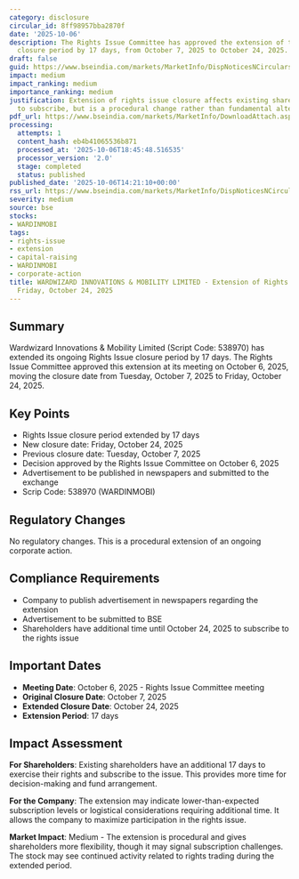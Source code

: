 ```yaml
---
category: disclosure
circular_id: 8ff98957bba2870f
date: '2025-10-06'
description: The Rights Issue Committee has approved the extension of the Rights Issue
  closure period by 17 days, from October 7, 2025 to October 24, 2025.
draft: false
guid: https://www.bseindia.com/markets/MarketInfo/DispNoticesNCirculars.aspx?Noticeid={28FBAB3E-8387-4BB5-BAA7-3134169AE305}&noticeno=20251006-54&dt=10/06/2025&icount=54&totcount=69&flag=0
impact: medium
impact_ranking: medium
importance_ranking: medium
justification: Extension of rights issue closure affects existing shareholders' timeline
  to subscribe, but is a procedural change rather than fundamental alteration of terms
pdf_url: https://www.bseindia.com/markets/MarketInfo/DownloadAttach.aspx?id=20251006-54&attachedId=a01331ae-4bc9-4a99-9ae0-2a0092b5346f
processing:
  attempts: 1
  content_hash: eb4b41065536b871
  processed_at: '2025-10-06T18:45:48.516535'
  processor_version: '2.0'
  stage: completed
  status: published
published_date: '2025-10-06T14:21:10+00:00'
rss_url: https://www.bseindia.com/markets/MarketInfo/DispNoticesNCirculars.aspx?Noticeid={28FBAB3E-8387-4BB5-BAA7-3134169AE305}&noticeno=20251006-54&dt=10/06/2025&icount=54&totcount=69&flag=0
severity: medium
source: bse
stocks:
- WARDINMOBI
tags:
- rights-issue
- extension
- capital-raising
- WARDINMOBI
- corporate-action
title: WARDWIZARD INNOVATIONS & MOBILITY LIMITED - Extension of Rights Issue up to
  Friday, October 24, 2025
---
```


## Summary

Wardwizard Innovations & Mobility Limited (Script Code: 538970) has extended its ongoing Rights Issue closure period by 17 days. The Rights Issue Committee approved this extension at its meeting on October 6, 2025, moving the closure date from Tuesday, October 7, 2025 to Friday, October 24, 2025.

## Key Points

- Rights Issue closure period extended by 17 days
- New closure date: Friday, October 24, 2025
- Previous closure date: Tuesday, October 7, 2025
- Decision approved by the Rights Issue Committee on October 6, 2025
- Advertisement to be published in newspapers and submitted to the exchange
- Scrip Code: 538970 (WARDINMOBI)

## Regulatory Changes

No regulatory changes. This is a procedural extension of an ongoing corporate action.

## Compliance Requirements

- Company to publish advertisement in newspapers regarding the extension
- Advertisement to be submitted to BSE
- Shareholders have additional time until October 24, 2025 to subscribe to the rights issue

## Important Dates

- **Meeting Date**: October 6, 2025 - Rights Issue Committee meeting
- **Original Closure Date**: October 7, 2025
- **Extended Closure Date**: October 24, 2025
- **Extension Period**: 17 days

## Impact Assessment

**For Shareholders**: Existing shareholders have an additional 17 days to exercise their rights and subscribe to the issue. This provides more time for decision-making and fund arrangement.

**For the Company**: The extension may indicate lower-than-expected subscription levels or logistical considerations requiring additional time. It allows the company to maximize participation in the rights issue.

**Market Impact**: Medium - The extension is procedural and gives shareholders more flexibility, though it may signal subscription challenges. The stock may see continued activity related to rights trading during the extended period.